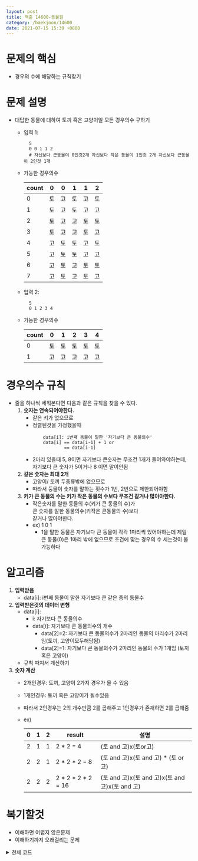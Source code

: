 ```yaml
---
layout: post
title: 백준 14600-동물원
category: /baekjoon/14600
date: 2021-07-15 15:39 +0800
---
```


# **문제의 핵심**
- 경우의 수에 해당하는 규칙찾기

# **문제 설명**
- 대답한 동물에 대하여 토끼 혹은 고양이일 모든 경우의수 구하기
    - 입력 1:

            5
            0 0 1 1 2 
            # 자신보다 큰동물이 0인것2개 자신보다 작은 동물이 1인것 2개 자신보다 큰동물이 2인것 1개
    - 가능한 경우의수

        |count|0|0|1|1|2|
        |-|-|-|-|-|-|
        |0|토|고|토|고|토|
        |1|토|고|토|고|고|
        |2|토|고|고|토|토|
        |3|토|고|고|토|고|
        |4|고|토|토|고|토|
        |5|고|토|토|고|고|
        |6|고|토|고|토|토|
        |7|고|토|고|토|고|


    - 입력 2:

            5
            0 1 2 3 4
    - 가능한 경우의수


        |count|0|1|2|3|4|
        |-|-|-|-|-|-|
        |0|토|토|토|토|토|
        |1|고|고|고|고|고|
        

# **경우의수 규칙**
- 줄을 하나씩 세워본다면 다음과 같은 규칙을 찾을 수 있다.
    1. **숫자는 연속되어야한다.**
        - 같은 키가 없으므로
        - 정렬된것을 가정했을때
            ```
                data[i]: i번째 동물이 말한 '자기보다 큰 동물의수'
                data[i] == data[i-1] + 1 or
                        == data[i-1]
            ```
        - 2마리 있을때 5, 8이면 자기보다 큰숫자는 무조건 1개가 들어와야하는데,\
        자기보다 큰 숫자가 5이거나 8 이면 말이안됨
    2. **같은 숫자는 최대 2개** 
        - 고양이/ 토끼 두종류밖에 없으므로
        - 따라서 둥물이 숫자를 말하는 횟수가 1번, 2번으로 제한되어야함
    3. **키가 큰 동물의 수는 키가 작은 동물의 수보다 무조건 같거나 많아야한다.**
        - 작은숫자를 말한 동물의 수(키가 큰 동물의 수)가\
          큰 숫자를 말한 동물의수(키작은 큰동물의 수)보다\
          같거나 많아야한다.
        - ex) 1 0 1
            - 1을 말한 동물은 자기보다 큰 동물이 각각 1마리씩 있어야하는데 제일 큰 동물(0)은 1마리 밖에 없으므로 조건에 맞는 경우의 수 세는것이 불가능하다

# **알고리즘**
1. **입력받음** 
    - data[i]: i번째 동물이 말한 자기보다 큰 같은 종의 동물수
2. **입력받은것의 데이터 변형**
    - data[i]: 
        - i: 자기보다 큰 동물의수
        - data[i]: 자기보다 큰 동물의수의 개수 
            - data[2]=2: 자기보다 큰 동물의수가 2마리인 동물의 마리수가 2마리임(토끼, 고양이모두해당됨)
            - data[2]=1: 자기보다 큰 동물의수가 2마리인 동물의 수가 1개임 (토끼 혹은 고양이)
    - 규칙 따져서 계산하기
3. **숫자 계산**
    - 2개인경우: 토끼, 고양이 2가지 경우가 올 수 있음
    - 1개인경우: 토끼 혹은 고양이가 될수있음
    - 따라서 2인경우는 2의 개수만큼 2를 곱해주고 1인경우가 존재하면 2를 곱해줌
    - ex) 


        |0|1|2|result|설명|
        |-|-|-|-|-|
        |2|1|1|2 * 2 = 4|(토 and 고)x(토or고)|
        |2|2|1|2 * 2 * 2 = 8|(토 and 고)x(토 and 고) * (토 or 고)|
        |2|2|2|2 * 2 * 2 * 2 = 16|(토 and 고)x(토 and 고)x(토 and 고)x(토 and 고)|


# **복기할것**
- 이해하면 어렵지 않은문제
- 이해하기까지 오래걸리는 문제


<details>
<summary>전체 코드</summary>
<div markdown="1">

# **전체 코드**
```python
import sys
input = sys.stdin.readline
def main():
    N = int(input().rstrip())
    tall_info = sorted(list(map(int, input().rstrip().split(" "))))
    data = [0] * N
    prev_idx = -1
    for idx, value in enumerate(tall_info):
        if idx == 0 and value > 0:
            return 0
        if prev_idx != -1 and abs(tall_info[prev_idx]-tall_info[idx]) > 1:
            return 0
        data[value] += 1
        if data[value] > 2:
            return 0
        prev_idx = idx
    prev_value = -1
    count_two, count_one = 0, 0 

    for value in data:
        if value == 0:
            break
        if prev_value != -1 and value > prev_value:
            return 0
        if value == 2:
            count_two += 1
        if value == 1:
            count_one += 1
        prev_value = value
    multiple = 1 if count_one == 0 else 2
    return 2**count_two * multiple

if __name__ == "__main__":
    print(main())
```

</div>
</details>
